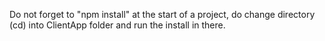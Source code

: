 Do not forget to "npm install" at the start of a project, do change directory (cd) into ClientApp folder and run the install in there. 